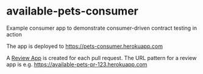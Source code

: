 # available-pets-consumer
Example consumer app to demonstrate consumer-driven contract testing in action

The app is deployed to https://pets-consumer.herokuapp.com

A [Review App](https://devcenter.heroku.com/articles/github-integration-review-apps) is
created for each pull request.  The URL pattern for a review app is e.g.
https://available-pets-pr-123.herokuapp.com
